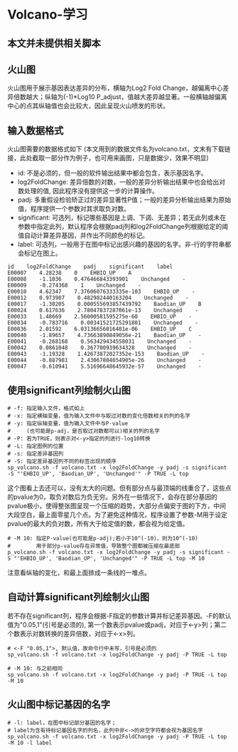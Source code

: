# Volcano-学习

## **本文并未提供相关脚本**

## 火山图
火山图用于展示基因表达差异的分布，横轴为Log2 Fold Change，越偏离中心差异倍数越大；纵轴为(-1)*Log10 P_adjust，值越大差异越显著。一般横轴越偏离中心的点其纵轴值也会比较大，因此呈现火山喷发的形状。

## 输入数据格式
火山图需要的数据格式如下 (本文用到的数据文件名为volcano.txt，文末有下载链接，此处截取一部分作为例子，也可用来画图，只是数据少，效果不明显)
- id: 不是必须的，但一般的软件输出结果中都会包含，表示基因名字。
- log2FoldChange: 差异倍数的对数，一般的差异分析输出结果中也会给出对数处理的值, 因此程序没有提供这一步的计算操作。
- padj: 多重假设检验矫正过的差异显著性P值；一般的差异分析输出结果为原始值，程序提供一个参数对其求取负对数。
- significant: 可选列，标记哪些基因是上调、下调、无差异；若无此列或未在参数中指定此列，默认程序会根据padj列和log2FoldChange列根据给定的阈值自动计算差异基因，并作出不同颜色的标记。
- label: 可选列，一般用于在图中标记出感兴趣的基因的名字。非-行的字符串都会标记在图上。
```
id    log2FoldChange    padj    significant    label
E00007    4.28238    0    EHBIO_UP    A
E00008    -1.1036    0.476466843393901    Unchanged    -
E00009    -0.274368    1    Unchanged    -
E00010    4.62347    7.37606076333335e-103    EHBIO_UP    -
E00012    0.973987    0.482982440163204    Unchanged    -
E00017    -1.30205    0.000555693857439792    Baodian_UP    B
E00024    0.617636    2.78047837287061e-13    Unchanged    -
E00033    1.48669    2.56000581595275e-60    EHBIO_UP    -
E00034    -0.783716    0.00341521725291801    Unchanged    -
E00036    2.01592    6.03136656016401e-06    EHBIO_UP    C
E00040    -1.89657    4.73663890849056e-21    Baodian_UP    -
E00041    -0.268168    0.563429434558031    Unchanged    -
E00042    0.0861048    0.367700939634328    Unchanged    -
E00043    -1.19328    1.42673872027352e-153    Baodian_UP    -
E00044    -0.887981    2.43067804654905e-26    Unchanged    -
E00047    -0.610941    5.51696648645932e-57    Unchanged    -
```

## 使用significant列绘制火山图
```
# -f: 指定输入文件，格式如上
# -x: 指定横轴变量，值为输入文件中与取过对数的变化倍数相关的列的名字
# -y: 指定纵轴变量，值为输入文件中与P-value
#     (也可能是p-adj，是否取过对数都可以)相关的列的名字
# -P: 若为TRUE，则表示对<-y>指定的列进行-log10转换
# -L: 指定图例的位置
# -s: 指定差异基因列
# -S: 指定差异基因列不同的标签出现的顺序
sp_volcano.sh -f volcano.txt -x log2FoldChange -y padj -s significant -S "'EHBIO_UP', 'Baodian_UP', 'Unchanged'" -P TRUE -L top
```
这个图看上去还可以，没有太大的问题。但有部分点与最顶端的线重合了，这些点的pvalue为0，取负对数后为负无穷。另外在一些情况下，会存在部分基因的pvalue极小，使得整张图呈现一个压缩的趋势，大部分点偏安于图的下方，中间大段空白，最上面零星几个点。为了避免这种情况，程序设置了参数-M用于设定pvalue的最大的负对数，所有大于给定值的数，都会视为给定值。
```
# -M 10: 指定P-value(也可能是p-adj);若小于10^(-10)，则为10^(-10)
#        用于部分p-value存在异常值，导致整个图都被压缩在最底部
p_volcano.sh -f volcano.txt -x log2FoldChange -y padj -s significant -S "'EHBIO_UP', 'Baodian_UP', 'Unchanged'" -P TRUE -L top -M 10
```
注意看纵轴的变化，和最上面排成一条线的一堆点。

## 自动计算significant列绘制火山图
若不存在significant列，程序会根据-F指定的参数计算并标记差异基因。-F的默认值为"0.05,1"(引号是必须的), 第一个数表示pvalue或padj，对应于<-y>列；第二个数表示对数转换的差异倍数，对应于<-x>列。
```
# <-F "0.05,1">, 默认值，故命令行中未写，引号是必须的
sp_volcano.sh -f volcano.txt -x log2FoldChange -y padj -P TRUE -L top
```

```
# -M 10: 与之前相同
sp_volcano.sh -f volcano.txt -x log2FoldChange -y padj -P TRUE -L top -M 10
```

## 火山图中标记基因的名字
```
# -l: label，在图中标记部分基因的名字；
# label为含有待标记基因名字的列名，此列中非<->的非空字符都会视为基因名字
sp_volcano.sh -f volcano.txt -x log2FoldChange -y padj -P TRUE -L top -M 10 -l label
```

